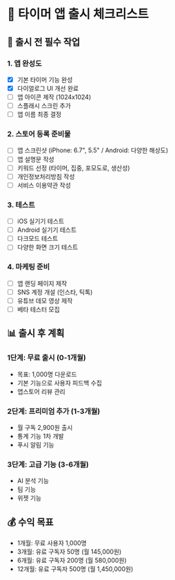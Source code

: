 # 📱 타이머 앱 출시 체크리스트

## 🎯 출시 전 필수 작업

### 1. 앱 완성도
- [x] 기본 타이머 기능 완성
- [x] 다이얼로그 UI 개선 완료
- [ ] 앱 아이콘 제작 (1024x1024)
- [ ] 스플래시 스크린 추가
- [ ] 앱 이름 최종 결정

### 2. 스토어 등록 준비물
- [ ] 앱 스크린샷 (iPhone: 6.7", 5.5" / Android: 다양한 해상도)
- [ ] 앱 설명문 작성
- [ ] 키워드 선정 (타이머, 집중, 포모도로, 생산성)
- [ ] 개인정보처리방침 작성
- [ ] 서비스 이용약관 작성

### 3. 테스트
- [ ] iOS 실기기 테스트
- [ ] Android 실기기 테스트
- [ ] 다크모드 테스트
- [ ] 다양한 화면 크기 테스트

### 4. 마케팅 준비
- [ ] 앱 랜딩 페이지 제작
- [ ] SNS 계정 개설 (인스타, 틱톡)
- [ ] 유튜브 데모 영상 제작
- [ ] 베타 테스터 모집

## 📊 출시 후 계획

### 1단계: 무료 출시 (0-1개월)
- 목표: 1,000명 다운로드
- 기본 기능으로 사용자 피드백 수집
- 앱스토어 리뷰 관리

### 2단계: 프리미엄 추가 (1-3개월)
- 월 구독 2,900원 출시
- 통계 기능 1차 개발
- 푸시 알림 기능

### 3단계: 고급 기능 (3-6개월)
- AI 분석 기능
- 팀 기능
- 위젯 기능

## 💰 수익 목표
- 1개월: 무료 사용자 1,000명
- 3개월: 유료 구독자 50명 (월 145,000원)
- 6개월: 유료 구독자 200명 (월 580,000원)
- 12개월: 유료 구독자 500명 (월 1,450,000원)
